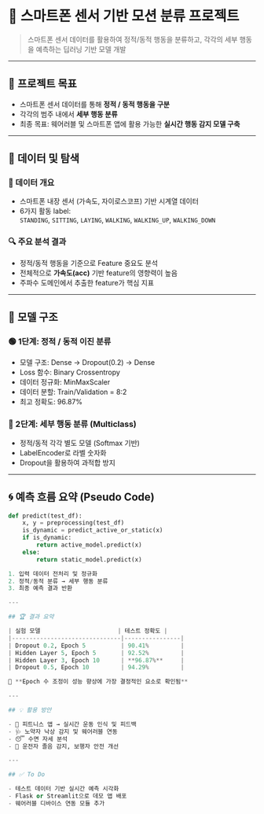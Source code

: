 # 📱 스마트폰 센서 기반 모션 분류 프로젝트

> 스마트폰 센서 데이터를 활용하여 정적/동적 행동을 분류하고, 각각의 세부 행동을 예측하는 딥러닝 기반 모델 개발

---

## 🎯 프로젝트 목표

- 스마트폰 센서 데이터를 통해 **정적 / 동적 행동을 구분**
- 각각의 범주 내에서 **세부 행동 분류**
- 최종 목표: 웨어러블 및 스마트폰 앱에 활용 가능한 **실시간 행동 감지 모델 구축**

---

## 🧪 데이터 및 탐색

### 🔹 데이터 개요
- 스마트폰 내장 센서 (가속도, 자이로스코프) 기반 시계열 데이터
- 6가지 활동 label:  
  `STANDING`, `SITTING`, `LAYING`, `WALKING`, `WALKING_UP`, `WALKING_DOWN`

### 🔍 주요 분석 결과

- 정적/동적 행동을 기준으로 Feature 중요도 분석  
- 전체적으로 **가속도(acc)** 기반 feature의 영향력이 높음  
- 주파수 도메인에서 추출한 feature가 핵심 지표

---

## 🧠 모델 구조

### 🟢 1단계: 정적 / 동적 이진 분류

- 모델 구조: Dense → Dropout(0.2) → Dense  
- Loss 함수: Binary Crossentropy  
- 데이터 정규화: MinMaxScaler  
- 데이터 분할: Train/Validation = 8:2  
- 최고 정확도: 96.87%

### 🔵 2단계: 세부 행동 분류 (Multiclass)

- 정적/동적 각각 별도 모델 (Softmax 기반)
- LabelEncoder로 라벨 숫자화
- Dropout을 활용하여 과적합 방지

---

## 🌀 예측 흐름 요약 (Pseudo Code)

```python
def predict(test_df):
    x, y = preprocessing(test_df)
    is_dynamic = predict_active_or_static(x)
    if is_dynamic:
        return active_model.predict(x)
    else:
        return static_model.predict(x)

1. 입력 데이터 전처리 및 정규화  
2. 정적/동적 분류 → 세부 행동 분류  
3. 최종 예측 결과 반환  

---

## 🏆 결과 요약

| 실험 모델                      | 테스트 정확도 |
|-------------------------------|----------------|
| Dropout 0.2, Epoch 5          | 90.41%         |
| Hidden Layer 5, Epoch 5       | 92.52%         |
| Hidden Layer 3, Epoch 10      | **96.87%**     |
| Dropout 0.5, Epoch 10         | 94.29%         |

📌 **Epoch 수 조정이 성능 향상에 가장 결정적인 요소로 확인됨**

---

## 💡 활용 방안

- 🏃 피트니스 앱 → 실시간 운동 인식 및 피드백  
- 🩺 노약자 낙상 감지 및 웨어러블 연동  
- 😴 수면 자세 분석  
- 🚗 운전자 졸음 감지, 보행자 안전 개선  

---

## ✅ To Do

- 테스트 데이터 기반 실시간 예측 시각화  
- Flask or Streamlit으로 데모 앱 배포  
- 웨어러블 디바이스 연동 모듈 추가  
